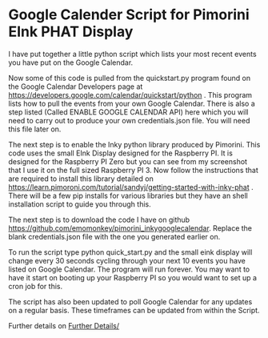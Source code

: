 <!--
  Title: Google Calender Script for Pimorini EInk PHAT Display
  Description: Google Calender Script for Pimorini EInk PHAT Display
  Author: emos
  -->
# Google Calender Script for Pimorini EInk PHAT Display

I have put together a little python script which lists your most recent events you have put on the Google Calendar.


Now some of this code is pulled from the quickstart.py program found on the Google Calendar Developers page at 
https://developers.google.com/calendar/quickstart/python . 
This program lists how to pull the events from your own Google Calendar. 
There is also a step listed (Called ENABLE GOOGLE CALENDAR API) here which you will need to carry out to produce your own credentials.json 
file. You will need this file later on.

The next step is to enable the Inky python library produced by Pimorini. 
This code uses the small EInk Display designed for the Raspberry PI.
It is designed for the Raspberry PI Zero but you can see from my screenshot that I use it on the full sized Raspberry PI 3. 
Now follow the instructions that are required to install this library detailed 
on https://learn.pimoroni.com/tutorial/sandyj/getting-started-with-inky-phat . 
There will be a few pip installs for various libraries but they have an shell installation script to guide you through this.

The next step is to download the code I have on github https://github.com/emomonkey/pimorini_inkygooglecalendar. 
Replace the blank credentials.json file with the one you generated earlier on.

To run the script type python quick_start.py and the small eink display will change every 30 seconds cycling through your next 10 events
you have listed on Google Calendar. The program will run forever. You may want to have it start on booting up your Raspberry PI so you 
would want to set up a cron job for this.

The script has also been updated to poll Google Calendar for any updates on a regular basis. These timeframes can be updated from within  the Script.

Further details on <a href="http://emomonkey.github.io">Further Details/</a>
